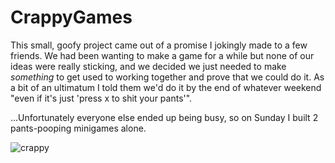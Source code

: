 # CrappyGames
This small, goofy project came out of a promise I jokingly made to a few friends. We had been wanting to make a game for a while but none of our ideas were really sticking, and we decided we just needed to make _something_ to get used to working together and prove that we could do it. As a bit of an ultimatum I told them we'd do it by the end of whatever weekend "even if it's just 'press x to shit your pants'".

...Unfortunately everyone else ended up being busy, so on Sunday I built 2 pants-pooping minigames alone.

![crappy](https://ramseyopp.com/pages/assets/projects/crappyGames.png)
